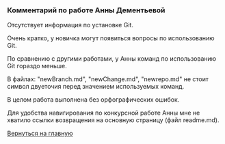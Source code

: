 ### Комментарий по работе Анны Дементьевой

Отсутствует информация по установке Git.

Очень кратко, у новичка могут появиться вопросы по использованию Git.

По сравнению с другими работами, у Анны команд по использованию Git гораздо меньше.

В файлах: "newBranch.md",  "newChange.md", "newrepo.md" не стоит символ двуеточия перед значением используемых команд.

В целом работа выполнена без орфографических ошибок.

Для удобства навигирования по конкурсной работе Анны мне не хватило ссылки возвращения на основную страницу (файл readme.md). 

[Вернуться на главную ](Reviews_for_TW.md "Возврат на главную страницу") 